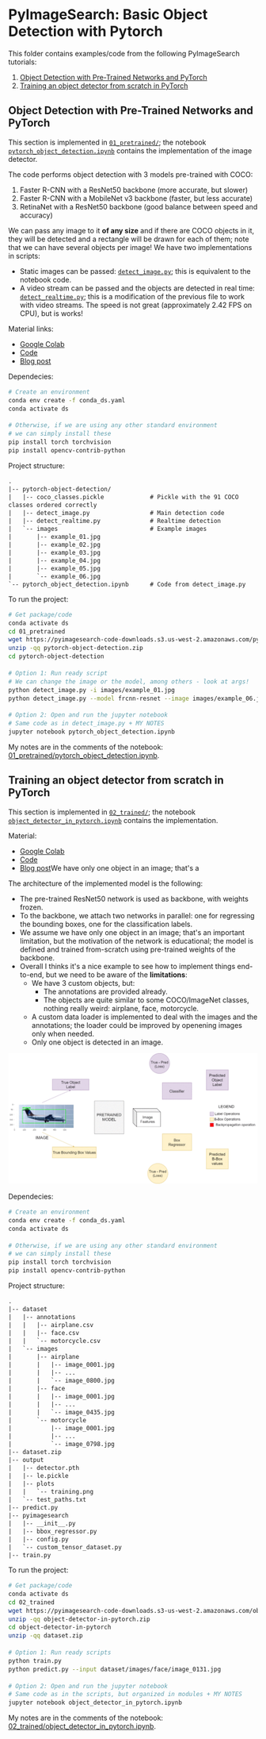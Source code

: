 # PyImageSearch: Basic Object Detection with Pytorch

This folder contains examples/code from the following PyImageSearch tutorials:

1. [Object Detection with Pre-Trained Networks and PyTorch](https://www.pyimagesearch.com/2021/08/02/pytorch-object-detection-with-pre-trained-networks/?_ga=2.9215987.791523268.1684131076-844635163.1684131075)
2. [Training an object detector from scratch in PyTorch](https://pyimagesearch.com/2021/11/01/training-an-object-detector-from-scratch-in-pytorch/?_ga=2.72087509.791523268.1684131076-844635163.1684131075)

## Object Detection with Pre-Trained Networks and PyTorch

This section is implemented in [`01_pretrained/`](./01_pretrained/); the notebook [`pytorch_object_detection.ipynb`](./01_pretrained/pytorch_object_detection.ipynb) contains the implementation of the image detector.

The code performs object detection with 3 models pre-trained with COCO:

1. Faster R-CNN with a ResNet50 backbone (more accurate, but slower)
2. Faster R-CNN with a MobileNet v3 backbone (faster, but less accurate)
3. RetinaNet with a ResNet50 backbone (good balance between speed and accuracy)

We can pass any image to it **of any size** and if there are COCO objects in it, they will be detected and a rectangle will be drawn for each of them; note that we can have several objects per image! We have two implementations in scripts:

- Static images can be passed: [`detect_image.py`](./01_pretrained/pytorch-object-detection/detect_image.py); this is equivalent to the notebook code.
- A video stream can be passed and the objects are detected in real time: [`detect_realtime.py`](./01_pretrained/pytorch-object-detection/detect_realtime.py); this is a modification of the previous file to work with video streams. The speed is not great (approximately 2.42 FPS on CPU), but is works!

Material links:

- [Google Colab](https://colab.research.google.com/drive/1y5SG2llJOP5Nj4Felbmfl7wIJWKCxjQv?usp=sharing)
- [Code](https://pyimagesearch-code-downloads.s3-us-west-2.amazonaws.com/pytorch-object-detection/pytorch-object-detection.zip)
- [Blog post](https://pyimagesearch.com/2021/08/02/pytorch-object-detection-with-pre-trained-networks/?_ga=2.9215987.791523268.1684131076-844635163.1684131075)

Dependecies:

```bash
# Create an environment
conda env create -f conda_ds.yaml
conda activate ds

# Otherwise, if we are using any other standard environment
# we can simply install these
pip install torch torchvision
pip install opencv-contrib-python
```

Project structure:

```
.
|-- pytorch-object-detection/
|   |-- coco_classes.pickle             # Pickle with the 91 COCO classes ordered correctly
|   |-- detect_image.py                 # Main detection code
|   |-- detect_realtime.py              # Realtime detection
|   `-- images                          # Example images
|       |-- example_01.jpg
|       |-- example_02.jpg
|       |-- example_03.jpg
|       |-- example_04.jpg
|       |-- example_05.jpg
|       `-- example_06.jpg
`-- pytorch_object_detection.ipynb      # Code from detect_image.py
```

To run the project:

```bash
# Get package/code
conda activate ds
cd 01_pretrained
wget https://pyimagesearch-code-downloads.s3.us-west-2.amazonaws.com/pytorch-object-detection/pytorch-object-detection.zip
unzip -qq pytorch-object-detection.zip
cd pytorch-object-detection

# Option 1: Run ready script
# We can change the image or the model, among others - look at args!
python detect_image.py -i images/example_01.jpg
python detect_image.py --model frcnn-resnet --image images/example_06.jpg --labels coco_classes.pickle

# Option 2: Open and run the jupyter notebook
# Same code as in detect_image.py + MY NOTES
jupyter notebook pytorch_object_detection.ipynb
```

My notes are in the comments of the notebook: [01_pretrained/pytorch_object_detection.ipynb](./01_pretrained/pytorch_object_detection.ipynb).

## Training an object detector from scratch in PyTorch

This section is implemented in [`02_trained/`](./02_trained/); the notebook [`object_detector_in_pytorch.ipynb`](./02_trained/object_detector_in_pytorch.ipynb) contains the implementation.

Material:

- [Google Colab](https://colab.research.google.com/drive/1y4zjPK8AsVO7i-wziO9ZSIkrPGbOAS71?usp=sharing)
- [Code](https://pyimagesearch-code-downloads.s3-us-west-2.amazonaws.com/object-detector-in-pytorch/object-detector-in-pytorch.zip)
- [Blog post](https://pyimagesearch.com/2021/11/01/training-an-object-detector-from-scratch-in-pytorch/?_ga=2.72087509.791523268.1684131076-844635163.1684131075)We have only one object in an image; that's a 

The architecture of the implemented model is the following:

- The pre-trained ResNet50 network is used as backbone, with weights frozen.
- To the backbone, we attach two networks in parallel: one for regressing the bounding boxes, one for the classification labels.
- We assume we have only one object in an image; that's an important limitation, but the motivation of the network is educational; the model is defined and trained from-scratch using pre-trained weights of the backbone.
- Overall I thinks it's a nice example to see how to implement things end-to-end, but we need to be aware of the **limitations**:
  - We have 3 custom objects, but:
    - The annotations are provided already.
    - The objects are quite similar to some COCO/ImageNet classes, nothing really weird: airplane, face, motorcycle.
  - A custom data loader is implemented to deal with the images and the annotations; the loader could be improved by openening images only when needed.
  - Only one object is detected in an image.

![Object Detection Network Architecture](./pics/obj_det_final.gif)

Dependecies:

```bash
# Create an environment
conda env create -f conda_ds.yaml
conda activate ds

# Otherwise, if we are using any other standard environment
# we can simply install these
pip install torch torchvision
pip install opencv-contrib-python
```

Project structure:

```
.
|-- dataset
|   |-- annotations
|   |   |-- airplane.csv
|   |   |-- face.csv
|   |   `-- motorcycle.csv
|   `-- images
|       |-- airplane
|       |   |-- image_0001.jpg
|       |   |-- ...
|       |   `-- image_0800.jpg
|       |-- face
|       |   |-- image_0001.jpg
|       |   |-- ...
|       |   `-- image_0435.jpg
|       `-- motorcycle
|           |-- image_0001.jpg
|           |-- ...
|           `-- image_0798.jpg
|-- dataset.zip
|-- output
|   |-- detector.pth
|   |-- le.pickle
|   |-- plots
|   |   `-- training.png
|   `-- test_paths.txt
|-- predict.py
|-- pyimagesearch
|   |-- __init__.py
|   |-- bbox_regressor.py
|   |-- config.py
|   `-- custom_tensor_dataset.py
|-- train.py
```

To run the project:

```bash
# Get package/code
conda activate ds
cd 02_trained
wget https://pyimagesearch-code-downloads.s3-us-west-2.amazonaws.com/object-detector-in-pytorch/object-detector-in-pytorch.zip
unzip -qq object-detector-in-pytorch.zip
cd object-detector-in-pytorch
unzip -qq dataset.zip

# Option 1: Run ready scripts
python train.py
python predict.py --input dataset/images/face/image_0131.jpg

# Option 2: Open and run the jupyter notebook
# Same code as in the scripts, but organized in modules + MY NOTES
jupyter notebook object_detector_in_pytorch.ipynb
```

My notes are in the comments of the notebook: [02_trained/object_detector_in_pytorch.ipynb](./02_trained/object_detector_in_pytorch.ipynb).
